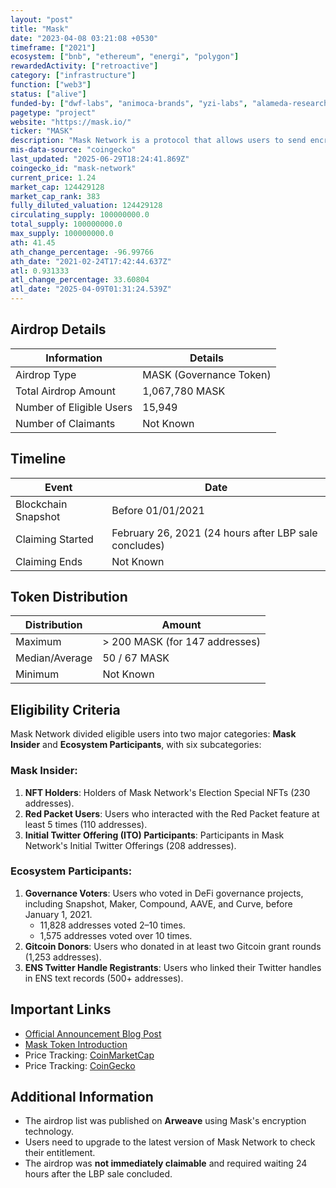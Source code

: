 ```yaml
---
layout: "post"
title: "Mask"
date: "2023-04-08 03:21:08 +0530"
timeframe: ["2021"]
ecosystem: ["bnb", "ethereum", "energi", "polygon"]
rewardedActivity: ["retroactive"]
category: ["infrastructure"]
function: ["web3"]
status: ["alive"]
funded-by: ["dwf-labs", "animoca-brands", "yzi-labs", "alameda-research"]
pagetype: "project"
website: "https://mask.io/"
ticker: "MASK"
description: "Mask Network is a protocol that allows users to send encrypted messages and interact with Web3 applications directly from social media platforms like Twitter and Facebook."
mis-data-source: "coingecko"
last_updated: "2025-06-29T18:24:41.869Z"
coingecko_id: "mask-network"
current_price: 1.24
market_cap: 124429128
market_cap_rank: 383
fully_diluted_valuation: 124429128
circulating_supply: 100000000.0
total_supply: 100000000.0
max_supply: 100000000.0
ath: 41.45
ath_change_percentage: -96.99766
ath_date: "2021-02-24T17:42:44.637Z"
atl: 0.931333
atl_change_percentage: 33.60804
atl_date: "2025-04-09T01:31:24.539Z"
---
```


## Airdrop Details

| Information              | Details                 |
| ------------------------ | ----------------------- |
| Airdrop Type             | MASK (Governance Token) |
| Total Airdrop Amount     | 1,067,780 MASK          |
| Number of Eligible Users | 15,949                  |
| Number of Claimants      | Not Known               |

## Timeline

| Event               | Date                                                  |
| ------------------- | ----------------------------------------------------- |
| Blockchain Snapshot | Before 01/01/2021                                     |
| Claiming Started    | February 26, 2021 (24 hours after LBP sale concludes) |
| Claiming Ends       | Not Known                                             |

## Token Distribution

| Distribution   | Amount                         |
| -------------- | ------------------------------ |
| Maximum        | > 200 MASK (for 147 addresses) |
| Median/Average | 50 / 67 MASK                   |
| Minimum        | Not Known                      |

## Eligibility Criteria

Mask Network divided eligible users into two major categories: **Mask Insider** and **Ecosystem Participants**, with six subcategories:

### **Mask Insider**:

1. **NFT Holders**: Holders of Mask Network's Election Special NFTs (230 addresses).
2. **Red Packet Users**: Users who interacted with the Red Packet feature at least 5 times (110 addresses).
3. **Initial Twitter Offering (ITO) Participants**: Participants in Mask Network's Initial Twitter Offerings (208 addresses).

### **Ecosystem Participants**:

1. **Governance Voters**: Users who voted in DeFi governance projects, including Snapshot, Maker, Compound, AAVE, and Curve, before January 1, 2021.
   - 11,828 addresses voted 2–10 times.
   - 1,575 addresses voted over 10 times.
2. **Gitcoin Donors**: Users who donated in at least two Gitcoin grant rounds (1,253 addresses).
3. **ENS Twitter Handle Registrants**: Users who linked their Twitter handles in ENS text records (500+ addresses).

## Important Links

- [Official Announcement Blog Post](https://masknetwork.medium.com/check-airdrop-not-claimable-feature-is-live-ed297d5130fc)
- [Mask Token Introduction](https://masknetwork.medium.com/introducing-the-mask-token-28d310c57954)
- Price Tracking: [CoinMarketCap](https://coinmarketcap.com/currencies/mask-network/)
- Price Tracking: [CoinGecko](https://www.coingecko.com/en/coins/mask-network)

## Additional Information

- The airdrop list was published on **Arweave** using Mask's encryption technology.
- Users need to upgrade to the latest version of Mask Network to check their entitlement.
- The airdrop was **not immediately claimable** and required waiting 24 hours after the LBP sale concluded.